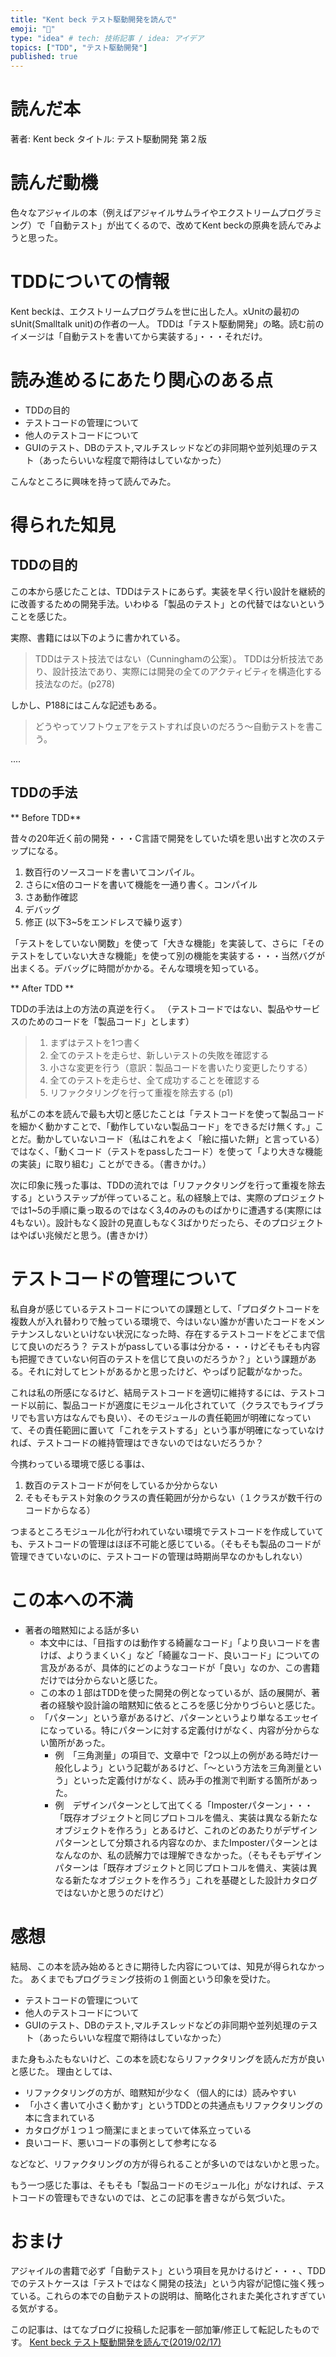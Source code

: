 ```yaml
---
title: "Kent beck テスト駆動開発を読んで"
emoji: "👀"
type: "idea" # tech: 技術記事 / idea: アイデア
topics: ["TDD", "テスト駆動開発"]
published: true
---
```

# 読んだ本
著者:  Kent beck 
タイトル: テスト駆動開発 第２版

# 読んだ動機
色々なアジャイルの本（例えばアジャイルサムライやエクストリームプログラミング）で「自動テスト」が出てくるので、改めてKent beckの原典を読んでみようと思った。

# TDDについての情報
Kent beckは、エクストリームプログラムを世に出した人。xUnitの最初のsUnit(Smalltalk unit)の作者の一人。
TDDは「テスト駆動開発」の略。読む前のイメージは「自動テストを書いてから実装する」・・・それだけ。

# 読み進めるにあたり関心のある点

- TDDの目的
- テストコードの管理について
- 他人のテストコードについて
- GUIのテスト、DBのテスト,マルチスレッドなどの非同期や並列処理のテスト（あったらいいな程度で期待はしていなかった）

こんなところに興味を持って読んでみた。

# 得られた知見

## TDDの目的
この本から感じたことは、TDDはテストにあらず。実装を早く行い設計を継続的に改善するための開発手法。いわゆる「製品のテスト」との代替ではないということを感じた。

実際、書籍には以下のように書かれている。

> TDDはテスト技法ではない（Cunninghamの公案）。 TDDは分析技法であり、設計技法であり、実際には開発の全てのアクティビティを構造化する技法なのだ。(p278)

しかし、P188にはこんな記述もある。

> どうやってソフトウェアをテストすれば良いのだろう〜自動テストを書こう。

‥‥

## TDDの手法

** Before TDD**

昔々の20年近く前の開発・・・C言語で開発をしていた頃を思い出すと次のステップになる。

1. 数百行のソースコードを書いてコンパイル。
2. さらにx倍のコードを書いて機能を一通り書く。コンパイル
3. さあ動作確認
4. デバッグ
5. 修正 (以下3~5をエンドレスで繰り返す）

「テストをしていない関数」を使って「大きな機能」を実装して、さらに「そのテストをしていない大きな機能」を使って別の機能を実装する・・・当然バグが出まくる。デバッグに時間がかかる。そんな環境を知っている。

 ** After TDD **

TDDの手法は上の方法の真逆を行く。
（テストコードではない、製品やサービスのためのコードを「製品コード」とします）

> 1. まずはテストを1つ書く
> 2. 全てのテストを走らせ、新しいテストの失敗を確認する
> 3. 小さな変更を行う（意訳：製品コードを書いたり変更したりする）
> 4. 全てのテストを走らせ、全て成功することを確認する
> 5. リファクタリングを行って重複を除去する
> (p1)

私がこの本を読んで最も大切と感じたことは「テストコードを使って製品コードを細かく動かすことで、「動作していない製品コード」をできるだけ無くす。」ことだ。動かしていないコード（私はこれをよく「絵に描いた餅」と言っている）ではなく、「動くコード（テストをpassしたコード）を使って「より大きな機能の実装」に取り組む」ことができる。（書きかけ。）

次に印象に残った事は、TDDの流れでは「リファクタリングを行って重複を除去する」というステップが伴っていること。私の経験上では、実際のプロジェクトでは1~5の手順に乗っ取るのではなく3,4のみのものばかりに遭遇する(実際には4もない）。設計もなく設計の見直しもなく3ばかりだったら、そのプロジェクトはやばい兆候だと思う。(書きかけ）


# テストコードの管理について

私自身が感じているテストコードについての課題として、「プロダクトコードを複数人が入れ替わりで触っている環境で、今はいない誰かが書いたコードをメンテナンスしないといけない状況になった時、存在するテストコードをどこまで信じて良いのだろう？ テストがpassしている事は分かる・・・けどそもそも内容も把握できていない何百のテストを信じて良いのだろうか？」という課題がある。それに対してヒントがあるかと思ったけど、やっぱり記載がなかった。

これは私の所感になるけど、結局テストコードを適切に維持するには、テストコード以前に、製品コードが適度にモジュール化されていて（クラスでもライブラリでも言い方はなんでも良い）、そのモジュールの責任範囲が明確になっていて、その責任範囲に置いて「これをテストする」という事が明確になっていなければ、テストコードの維持管理はできないのではないだろうか？

今携わっている環境で感じる事は、

1. 数百のテストコードが何をしているか分からない
2. そもそもテスト対象のクラスの責任範囲が分からない（１クラスが数千行のコードからなる）

つまるところモジュール化が行われていない環境でテストコードを作成していても、テストコードの管理はほぼ不可能と感じている。（そもそも製品のコードが管理できていないのに、テストコードの管理は時期尚早なのかもしれない）

# この本への不満

* 著者の暗黙知による話が多い
  * 本文中には、「目指すのは動作する綺麗なコード」「より良いコードを書けば、よりうまくいく」など「綺麗なコード、良いコード」についての言及があるが、具体的にどのようなコードが「良い」なのか、この書籍だけでは分からないと感じた。
  * この本の１部はTDDを使った開発の例となっているが、話の展開が、著者の経験や設計論の暗黙知に依るところを感じ分かりづらいと感じた。
  * 「パターン」という章があるけど、パターンというより単なるエッセイになっている。特にパターンに対する定義付けがなく、内容が分からない箇所があった。
    * 例　「三角測量」の項目で、文章中で「2つ以上の例がある時だけ一般化しよう」という記載があるけど、「〜という方法を三角測量という」といった定義付けがなく、読み手の推測で判断する箇所があった。
    * 例　デザインパターンとして出てくる「Imposterパターン」・・・「既存オブジェクトと同じプロトコルを備え、実装は異なる新たなオブジェクトを作ろう」とあるけど、これのどのあたりがデザインパターンとして分類される内容なのか、またImposterパターンとはなんなのか、私の読解力では理解できなかった。（そもそもデザインパターンは「既存オブジェクトと同じプロトコルを備え、実装は異なる新たなオブジェクトを作ろう」これを基礎とした設計カタログではないかと思うのだけど）

# 感想

結局、この本を読み始めるときに期待した内容については、知見が得られなかった。
あくまでもプログラミング技術の１側面という印象を受けた。
- テストコードの管理について
- 他人のテストコードについて
- GUIのテスト、DBのテスト,マルチスレッドなどの非同期や並列処理のテスト（あったらいいな程度で期待はしていなかった）

また身もふたもないけど、この本を読むならリファクタリングを読んだ方が良いと感じた。
理由としては、

- リファクタリングの方が、暗黙知が少なく（個人的には）読みやすい
- 「小さく書いて小さく動かす」というTDDとの共通点もリファクタリングの本に含まれている
- カタログが１つ１つ簡潔にまとまっていて体系立っている
- 良いコード、悪いコードの事例として参考になる

などなど、リファクタリングの方が得られることが多いのではないかと思った。
 
もう一つ感じた事は、そもそも「製品コードのモジュール化」がなければ、テストコードの管理もできないのでは、とこの記事を書きながら気づいた。

# おまけ

アジャイルの書籍で必ず「自動テスト」という項目を見かけるけど・・・、TDDでのテストケースは「テストではなく開発の技法」という内容が記憶に強く残っている。これらの本での自動テストの説明は、簡略化されまた美化されすぎている気がする。

この記事は、はてなブログに投稿した記事を一部加筆/修正して転記したものです。
[Kent beck テスト駆動開発を読んで(2019/02/17)](https://hmu29.hatenablog.com/entry/2019/02/17/191646)
